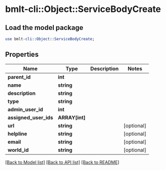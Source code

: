 # bmlt-cli::Object::ServiceBodyCreate

## Load the model package
```perl
use bmlt-cli::Object::ServiceBodyCreate;
```

## Properties
Name | Type | Description | Notes
------------ | ------------- | ------------- | -------------
**parent_id** | **int** |  | 
**name** | **string** |  | 
**description** | **string** |  | 
**type** | **string** |  | 
**admin_user_id** | **int** |  | 
**assigned_user_ids** | **ARRAY[int]** |  | 
**url** | **string** |  | [optional] 
**helpline** | **string** |  | [optional] 
**email** | **string** |  | [optional] 
**world_id** | **string** |  | [optional] 

[[Back to Model list]](../README.md#documentation-for-models) [[Back to API list]](../README.md#documentation-for-api-endpoints) [[Back to README]](../README.md)


